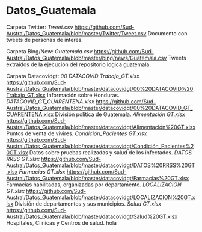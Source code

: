 # Datos_Guatemala

Carpeta Twitter: *Tweet.csv* https://github.com/Sud-Austral/Datos_Guatemala/blob/master/Twitter/Tweet.csv Documento con tweets de personas de interes.

Carpeta Bing/New: *Guatemala.csv* https://github.com/Sud-Austral/Datos_Guatemala/blob/master/bing/news/Guatemala.csv Tweets extraidos de la ejecución del repositorio logica guatemala.

Carpata Datacovidgt: 
*00 DATACOVID Trabajo_GT.xlsx* https://github.com/Sud-Austral/Datos_Guatemala/blob/master/datacovidgt/00%20DATACOVID%20Trabajo_GT.xlsx Información sobre Honduras.                               
*DATACOVID_GT_CUARENTENA.xlsx* https://github.com/Sud-Austral/Datos_Guatemala/blob/master/datacovidgt/00%20DATACOVID_GT_CUARENTENA.xlsx División politica de Guatemala. 
*Alimentación GT.xlsx* https://github.com/Sud-Austral/Datos_Guatemala/blob/master/datacovidgt/Alimentación%20GT.xlsx  Puntos de venta de vivires.
*Condición_Pacientes GT.xlsx* https://github.com/Sud-Austral/Datos_Guatemala/blob/master/datacovidgt/Condición_Pacientes%20GT.xlsx Datos sobre pruebas realizadas y salud de los infectados.
*DATOS RRSS GT.xlsx* https://github.com/Sud-Austral/Datos_Guatemala/blob/master/datacovidgt/DATOS%20RRSS%20GT.xlsx 
*Farmacias GT.xlsx* https://github.com/Sud-Austral/Datos_Guatemala/blob/master/datacovidgt/Farmacias%20GT.xlsx Farmacias habilitadas, organizadas por departamento.
*LOCALIZACION GT.xlsx* https://github.com/Sud-Austral/Datos_Guatemala/blob/master/datacovidgt/LOCALIZACION%20GT.xlsx División de departamentos y sus municipios.
*Salud GT.xlsx* https://github.com/Sud-Austral/Datos_Guatemala/blob/master/datacovidgt/Salud%20GT.xlsx Hospitales, Clinicas y Centros de salud.
hola

